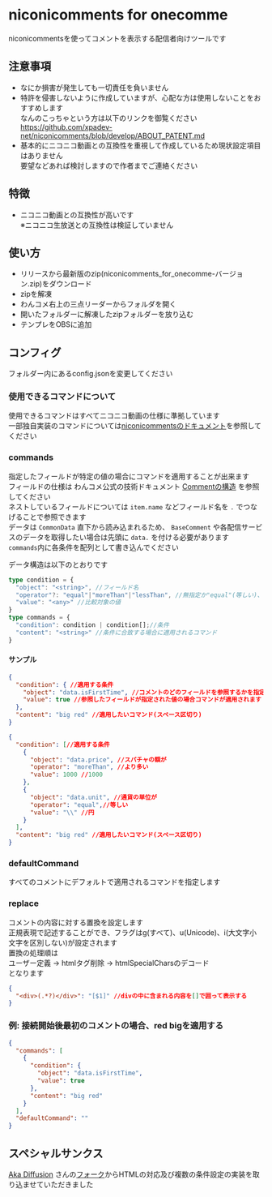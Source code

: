 # niconicomments for onecomme


niconicommentsを使ってコメントを表示する配信者向けツールです

## 注意事項
- なにか損害が発生しても一切責任を負いません
- 特許を侵害しないように作成していますが、心配な方は使用しないことをおすすめします  
なんのこっちゃという方は以下のリンクを御覧ください  
  https://github.com/xpadev-net/niconicomments/blob/develop/ABOUT_PATENT.md
- 基本的にニコニコ動画との互換性を重視して作成しているため現状設定項目はありません  
要望などあれば検討しますので作者までご連絡ください

## 特徴
- ニコニコ動画との互換性が高いです  
※ニコニコ生放送との互換性は検証していません

## 使い方
- リリースから最新版のzip(niconicomments_for_onecomme-バージョン.zip)をダウンロード
- zipを解凍
- わんコメ右上の三点リーダーからフォルダを開く
- 開いたフォルダーに解凍したzipフォルダーを放り込む
- テンプレをOBSに追加

## コンフィグ

フォルダー内にあるconfig.jsonを変更してください  
### 使用できるコマンドについて
使用できるコマンドはすべてニコニコ動画の仕様に準拠しています    
一部独自実装のコマンドについては[niconicommentsのドキュメント](https://xpadev-net.github.io/niconicomments/#commands)を参照してください

### commands

指定したフィールドが特定の値の場合にコマンドを適用することが出来ます  
フィールドの仕様は わんコメ公式の技術ドキュメント [Commentの構造](https://onecomme.com/docs/developer/comment-json) を参照してください  
ネストしているフィールドについては `item.name` などフィールド名を `.` でつなげることで参照できます  
データは `CommonData` 直下から読み込まれるため、 `BaseComment` や各配信サービスのデータを取得したい場合は先頭に `data.` を付ける必要があります  
`commands`内に各条件を配列として書き込んでください

データ構造は以下のとおりです
```typescript
type condition = {
  "object": "<string>", //フィールド名
  "operator"?: "equal"|"moreThan"|"lessThan", //無指定か"equal"(等しい)、"moreThan"(より多い)、"lessThan"(未満)のいずれかを指定することができます。指定しなかった場合はequalとして処理されます
  "value": "<any>" //比較対象の値
}
type commands = {
  "condition": condition | condition[];//条件
  "content": "<string>" //条件に合致する場合に適用されるコマンド
}
```
#### サンプル
```json
{
  "condition": { //適用する条件
    "object": "data.isFirstTime", //コメントのどのフィールドを参照するかを指定してください
    "value": true //参照したフィールドが指定された値の場合コマンドが適用されます
  },
  "content": "big red" //適用したいコマンド(スペース区切り)
}
```
```json
{
  "condition": [//適用する条件
    { 
      "object": "data.price", //スパチャの額が
      "operator": "moreThan", //より多い
      "value": 1000 //1000
    },
    {
      "object": "data.unit", //通貨の単位が
      "operator": "equal",//等しい
      "value": "\\" //円
    }
  ],
  "content": "big red" //適用したいコマンド(スペース区切り)
}
```

### defaultCommand
すべてのコメントにデフォルトで適用されるコマンドを指定します

### replace
コメントの内容に対する置換を設定します  
正規表現で記述することができ、フラグはg(すべて)、u(Unicode)、i(大文字小文字を区別しない)が設定されます  
置換の処理順は  
ユーザー定義 → htmlタグ削除 → htmlSpecialCharsのデコード  
となります
```json
{
  "<div>(.*?)</div>": "[$1]" //divの中に含まれる内容を[]で囲って表示する
}
```

### 例: 接続開始後最初のコメントの場合、red bigを適用する
```json
{
  "commands": [
    {
      "condition": {
        "object": "data.isFirstTime",
        "value": true
      },
      "content": "big red"
    }
  ],
  "defaultCommand": ""
}
```


## スペシャルサンクス
[Aka Diffusion](https://github.com/aka7774) さんの[フォーク](https://github.com/aka7774/niconicomments-for-onecomme)からHTMLの対応及び複数の条件設定の実装を取り込ませていただきました